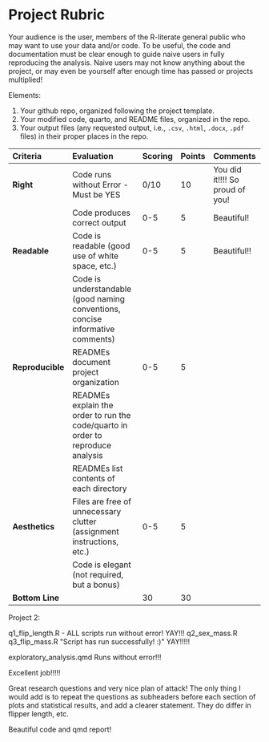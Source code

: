 # Project Rubric

Your audience is the user, members of the R-literate general public who may want to use your data and/or code. To be useful, the code and documentation must be clear enough to guide naive users in fully reproducing the analysis. Naive users may not know anything about the project, or may even be yourself after enough time has passed or projects multiplied! 

Elements:
1. Your github repo, organized following the project template.
2. Your modified code, quarto, and README files, organized in the repo.
2. Your output files (any requested output, i.e., `.csv`, `.html`, `.docx`, `.pdf` files) in their proper places in the repo.

|Criteria| Evaluation| Scoring | Points | Comments |
|:---------|:---|:---|:---|:---|
|__Right__| Code runs without Error - Must be YES | 0/10 |  10 | You did it!!!! So proud of you! |
|	  | Code produces correct output | 0-5 | 5 | Beautiful! |
|__Readable__| Code is readable (good use of white space, etc.) |0-5| 5  | Beautiful!! |
|        | Code is understandable (good naming conventions, concise informative comments) |||  |
|__Reproducible__| READMEs document project organization | 0-5| 5 |  |
|        | READMEs explain the order to run the code/quarto in order to reproduce analysis| || |
|        | READMEs list contents of each directory | ||  |
|__Aesthetics__| Files are free of unnecessary clutter (assignment instructions, etc.) | 0-5 | 5 | |
|        | Code is elegant (not required, but a bonus) |  | | |
|__Bottom Line__| | 30 | 30 | |



Project 2:

q1_flip_length.R - ALL scripts run without error! YAY!!!
q2_sex_mass.R
q3_flip_mass.R
"Script has run successfully! :)"  YAY!!!!!

exploratory_analysis.qmd  Runs without error!!!

Excellent job!!!!! 

Great research questions and very nice plan of attack!  The only thing I would add is to repeat the questions as subheaders before each section of plots and statistical results, and add a clearer statement. They do differ in flipper length, etc. 

Beautiful code and qmd report! 
